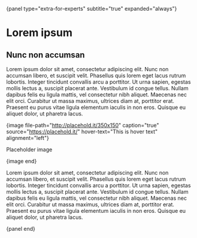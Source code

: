 {panel type="extra-for-experts" subtitle="true" expanded="always"}

# Lorem ipsum

## Nunc non accumsan

Lorem ipsum dolor sit amet, consectetur adipiscing elit. Nunc non accumsan libero, et suscipit velit. Phasellus quis lorem eget lacus rutrum lobortis. Integer tincidunt convallis arcu a porttitor. Ut urna sapien, egestas mollis lectus a, suscipit placerat ante. Vestibulum id congue tellus. Nullam dapibus felis eu ligula mattis, vel consectetur nibh aliquet. Maecenas nec elit orci. Curabitur ut massa maximus, ultrices diam at, porttitor erat. Praesent eu purus vitae ligula elementum iaculis in non eros. Quisque eu aliquet dolor, ut pharetra lacus.

{image file-path="http://placehold.it/350x150" caption="true" source="https://placehold.it/" hover-text="This is hover text" alignment="left"}

Placeholder image

{image end}

Lorem ipsum dolor sit amet, consectetur adipiscing elit. Nunc non accumsan libero, et suscipit velit. Phasellus quis lorem eget lacus rutrum lobortis. Integer tincidunt convallis arcu a porttitor. Ut urna sapien, egestas mollis lectus a, suscipit placerat ante. Vestibulum id congue tellus. Nullam dapibus felis eu ligula mattis, vel consectetur nibh aliquet. Maecenas nec elit orci. Curabitur ut massa maximus, ultrices diam at, porttitor erat. Praesent eu purus vitae ligula elementum iaculis in non eros. Quisque eu aliquet dolor, ut pharetra lacus.

{panel end}
